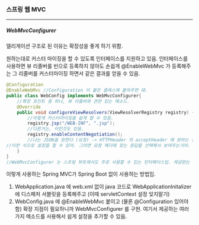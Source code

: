 <h3>스프링 웹 MVC</h3>
<hr/>
<h5>WebMvcConfigurer</h5>

델리게이션 구조로 된 이유는 확장성을 좋게 하기 위함.

원하는대로 커스터 마이징을 할 수 있도록 인터페이스를 지원하고 있음. 인터페이스를 사용하면 뷰 리졸버를 빈으로 등록하지 않아도 손쉽게 @EnableWebMvc 가 등록해주는 그 리졸버를 커스터마이징 하면서 같은 결과를 얻을 수 있음. 

```java
@Configuration
@EnableWebMvc //Configuration 이 붙은 클래스에 붙여주면 돼.
public class WebConfig implements WebMvcConfigurer{
    //확장 포인트 중 하나, 뷰 리졸버와 관련 있는 메소드.
    @Override
    public void configureViewResolvers(ViewResolverRegistry registry) {
        //이렇게 커스터마이징을 쉽게 할 수 있음.
        registry.jsp("/WEB-INF", ".jsp");
        //다른거는, 이런것도 있음.
        registry.enableContentNegotiation();
        //나는 JSON을 원한다 (요청) -> HTTPHeader 의 acceptHeader 에 원하는 컨텐츠 타입을 적어주면 됨
//이런 식으로 설정을 할 수 있어. 그러면 요청 헤더에 맞는 응답을 선택해서 보여주는거야. 이게 컨텐츠 뷰 네고시에이션 리졸버 인데 스프링 부트는 이게 기본적으로 등록되어 있음. 
    }
}
//WebMvcConfigurer 는 스프링 부트에서도 주로 사용할 수 있는 인터페이스임. 제공받는 확장 지점을 잘 알아두는게 좋음. 문서를 읽어보는 것도 좋음.
```

이렇게 사용하는 Spring MVC가 Spring Boot 없이 사용하는 방법임.

1. WebApplication.java 에 web.xml 없이 java 코드로 WebApplicationInitalizer 에 디스패처 서블릿을 등록해주고 (이때 servletContext 설정 잊지말기)
2. WebConfig.java 에 @EnableWebMvc 붙이고 (물론 @Configuration 있어야 함) 확장 지점이 필요하니까 WebMvcConfigurer 를 구현. 여기서 제공하는 여러가지 메소드를 사용해서 쉽게 설정을 추가할 수 있음.

